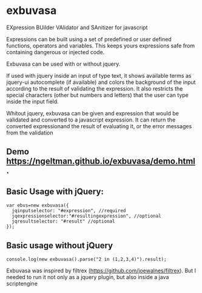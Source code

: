 # exbuvasa
EXpression BUilder VAlidator and SAnitizer for javascript

Expressions can be built using a set of predefined or user defined functions, operators and variables. This keeps yours expressions safe from containing dangerous or injected code. 

Exbuvasa can be used with or without jquery.

If used with jquery inside an input of type text, it shows available terms as jquery-ui autocomplete (if available) and colors the background of the input according to the result of validating the expression. It also restricts the special characters (other but numbers and letters) that the user can type inside the input field.

Whitout jquery, exbuvasa can be given and expression that would be validated and converted to a javascript expression. It can return the converted expressionand the result of evaluating it, or the error messages from the validation

## Demo https://ngeltman.github.io/exbuvasa/demo.html.

## Basic Usage with jQuery:
~~~
var ebvs=new exbuvasa({
  jqinputselector: "#expression", //required
  jqexpressionselector:"#resultingexpression", //optional
  jqresultselector: "#result" //optional
});
~~~

## Basic usage without jQuery
~~~
console.log(new exbuvasa().parse("2 in (1,2,3,4)").result);
~~~

Exbuvasa was inspired by filtrex (https://github.com/joewalnes/filtrex). But I needed to run it not only as a jquery plugin, but also inside a java scriptengine
